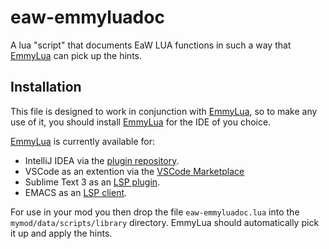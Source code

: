 # eaw-emmyluadoc

A lua "script" that documents EaW LUA functions in such a way that [EmmyLua](https://emmylua.github.io) can pick up the hints.

## Installation

This file is designed to work in conjunction with [EmmyLua](https://emmylua.github.io), so to make any use of it,
you should install [EmmyLua](https://emmylua.github.io) for the IDE of you choice.  

[EmmyLua](https://emmylua.github.io) is currently available for:

* IntelliJ IDEA via the [plugin repository](https://plugins.jetbrains.com/plugin/9768-emmylua).
* VSCode as an extention via the [VSCode Marketplace](https://marketplace.visualstudio.com/items?itemName=tangzx.emmylua)
* Sublime Text 3 as an [LSP plugin](https://github.com/EmmyLua/EmmyLua-LanguageServer).
* EMACS as an [LSP client](https://github.com/EmmyLua/EmmyLua-LanguageServer).

For use in your mod you then drop the file `eaw-emmyluadoc.lua` into the `mymod/data/scripts/library` directory.
EmmyLua should automatically pick it up and apply the hints.
